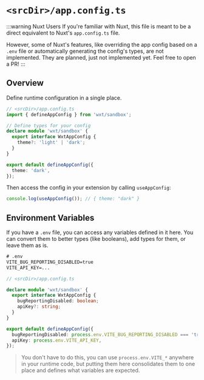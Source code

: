 # `<srcDir>/app.config.ts`

:::warning Nuxt Users
If you're familiar with Nuxt, this file is meant to be a direct equivalent to Nuxt's `app.config.ts` file.

However, some of Nuxt's features, like overriding the app config based on a `.env` file or automatically generating the config's types, are not implemented. They are planned, just not implemented yet. Feel free to open a PR!
:::

## Overview

Define runtime configuration in a single place.

```ts
// <srcDir>/app.config.ts
import { defineAppConfig } from 'wxt/sandbox';

// Define types for your config
declare module 'wxt/sandbox' {
  export interface WxtAppConfig {
    theme?: 'light' | 'dark';
  }
}

export default defineAppConfig({
  theme: 'dark',
});
```

Then access the config in your extension by calling `useAppConfig`:

```ts
console.log(useAppConfig()); // { theme: "dark" }
```

## Environment Variables

If you have a `.env` file, you can access any variables defined in it here. You can convert them to better types (like booleans), add types for them, or leave them as is.

```txt
# .env
VITE_BUG_REPORTING_DISABLED=true
VITE_API_KEY=...
```

```ts
// <srcDir>/app.config.ts

declare module 'wxt/sandbox' {
  export interface WxtAppConfig {
    bugReportingDisabled: boolean;
    apiKey?: string;
  }
}

export default defineAppConfig({
  bugReportingDisabled: process.env.VITE_BUG_REPORTING_DISABLED === 'true',
  apiKey: process.env.VITE_API_KEY,
});
```

> You don't have to do this, you can use `process.env.VITE_*` anywhere in your runtime code, but putting them here consolidates them to one place and defines what variables are expected.
